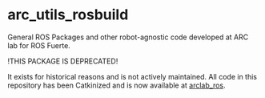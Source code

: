 arc_utils_rosbuild
==================

General ROS Packages and other robot-agnostic code developed at ARC lab for ROS Fuerte.

!THIS PACKAGE IS DEPRECATED!

It exists for historical reasons and is not actively maintained. All code in this repository has been Catkinized and is now available at [arclab_ros](https://github.com/WPI-ARC/arclab_ros).

